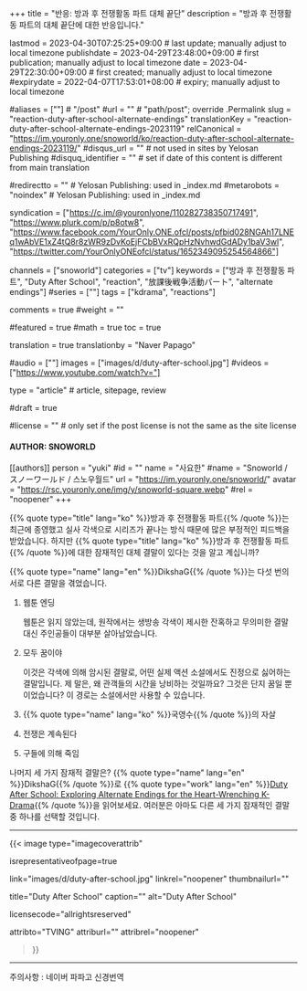 +++
title = "반응: 방과 후 전쟁활동 파트 대체 끝단"
description = "방과 후 전쟁활동 파트의 대체 끝단에 대한 반응입니다."

lastmod = 2023-04-30T07:25:25+09:00                 # last update; manually adjust to local timezone
publishdate = 2023-04-29T23:48:00+09:00             # first publication; manually adjust to local timezone
date = 2023-04-29T22:30:00+09:00                    # first created; manually adjust to local timezone
#expirydate = 2022-04-07T17:53:01+08:00              # expiry; manually adjust to local timezone

#aliases = [""]                                        # "/post"
#url = ""                                              # "path/post"; override .Permalink
slug = "reaction-duty-after-school-alternate-endings"
translationKey = "reaction-duty-after-school-alternate-endings-2023119"
relCanonical = "https://im.youronly.one/snoworld/ko/reaction-duty-after-school-alternate-endings-2023119/"
#disqus_url = ""                                       # not used in sites by Yelosan Publishing
#disquq_identifier = ""                                # set if date of this content is different from main translation

#redirectto = ""                                       # Yelosan Publishing: used in _index.md
#metarobots = "noindex"                                # Yelosan Publishing: used in _index.md

syndication = ["https://c.im/@youronlyone/110282738350717491", "https://www.plurk.com/p/p8otw8", "https://www.facebook.com/YourOnly.ONE.ofcl/posts/pfbid028NGAh17LNEq1wAbVE1xZ4tQ8r8zWR9zDvKoEjFCbBVxRQpHzNvhwdGdADy1baV3wl", "https://twitter.com/YourOnlyONEofcl/status/1652349095254564866"]

channels = ["snoworld"]
categories = ["tv"]
keywords = ["방과 후 전쟁활동 파트", "Duty After School", "reaction", "放課後戦争活動パート", "alternate endings"]
#series = [""]
tags = ["kdrama", "reactions"]

comments = true
#weight = ""

#featured = true
#math = true
toc = true

translation = true
translationby = "Naver Papago"

#audio = [""]
images = ["images/d/duty-after-school.jpg"]
#videos = ["https://www.youtube.com/watch?v="]

type = "article"                                             # article, sitepage, review

#draft = true

#license = ""                                          # only set if the post license is not the same as the site license

#### AUTHOR: SNOWORLD ####
[[authors]]
  person = "yuki"
  #id = ""
  name = "사요한"
  #name = "Snoworld / スノーワールド / 스노우월드"
  url = "https://im.youronly.one/snoworld/"
  avatar = "https://rsc.youronly.one/img/y/snoworld-square.webp"
  #rel = "noopener"
+++

{{% quote type="title" lang="ko" %}}방과 후 전쟁활동 파트{{% /quote %}}는 최근에 종영했고 실사 각색으로 시리즈가 끝나는 방식 때문에 많은 부정적인 피드백을 받았습니다. 하지만 {{% quote type="title" lang="ko" %}}방과 후 전쟁활동 파트{{% /quote %}}에 대한 잠재적인 대체 결말이 있다는 것을 알고 계십니까?

<!--more-->

{{% quote type="name" lang="en" %}}DikshaG{{% /quote %}}는 다섯 번의 서로 다른 결말을 겪었습니다.

1. 웹툰 엔딩

    웹툰은 읽지 않았는데, 원작에서는 생방송 각색이 제시한 잔혹하고 무의미한 결말 대신 주인공들이 대부분 살아남았습니다.

1. 모두 꿈이야

    이것은 각색에 의해 암시된 결말로, 어떤 실제 액션 소설에서도 진정으로 싫어하는 결말입니다. 제 말은, 왜 관객들의 시간을 낭비하는 것일까요? 그것은 단지 꿈일 뿐이었습니다? 이 경로는 소설에서만 사용할 수 있습니다.

1. {{% quote type="name" lang="ko" %}}국영수{{% /quote %}}의 자살
1. 전쟁은 계속된다
1. 구들에 의해 죽임

나머지 세 가지 잠재적 결말은? {{% quote type="name" lang="en" %}}DikshaG{{% /quote %}}로 {{% quote type="work" lang="en" %}}[Duty After School: Exploring Alternate Endings for the Heart-Wrenching K-Drama](https://www.moving-stories.net/duty-after-school-exploring-alternate-endings-for-the-heart-wrenching-k-drama/){{% /quote %}}을 읽어보세요. 여러분은 아마도 다른 세 가지 잠재적인 결말 중 하나를 선택할 것입니다.

---

{{< image
  type="imagecoverattrib"

  isrepresentativeofpage=true

  link="images/d/duty-after-school.jpg"
  linkrel="noopener"
  thumbnailurl=""

  title="Duty After School"
  caption=""
  alt="Duty After School"

  licensecode="allrightsreserved"

  attribto="TVING"
  attriburl=""
  attribrel="noopener"
>}}

---

주의사항 : 네이버 파파고 신경번역
